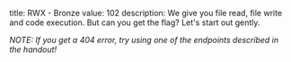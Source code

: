 title: RWX - Bronze
value: 102
description: We give you file read, file write and code execution. But can you get the flag?
Let's start out gently.

*NOTE: If you get a 404 error, try using one of the endpoints described in the handout!*